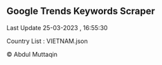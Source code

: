 

## Google Trends Keywords Scraper 
 
Last Update 25-03-2023 , 16:55:30

Country List :
VIETNAM.json



© Abdul Muttaqin 

